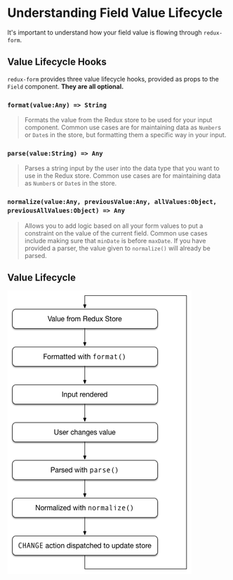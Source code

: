 # Understanding Field Value Lifecycle

It's important to understand how your field value is flowing through `redux-form`.

## Value Lifecycle Hooks

`redux-form` provides three value lifecycle hooks, provided as props to the `Field` component. 
**They are all optional.**

### `format(value:Any) => String`

> Formats the value from the Redux store to be used for your input component. Common use cases are 
for maintaining data as `Number`s or `Date`s in the store, but formatting them a specific way in 
your input.

### `parse(value:String) => Any`

> Parses a string input by the user into the data type that you want to use in the Redux store.
Common use cases are for maintaining data as `Number`s or `Date`s in the store.

### `normalize(value:Any, previousValue:Any, allValues:Object, previousAllValues:Object) => Any`

> Allows you to add logic based on all your form values to put a constraint on the value of the 
current field. Common use cases include making sure that `minDate` is before `maxDate`. If you 
have provided a parser, the value given to `normalize()` will already be parsed.

## Value Lifecycle

![Value Life Cycle](valueLifecycle.png)

